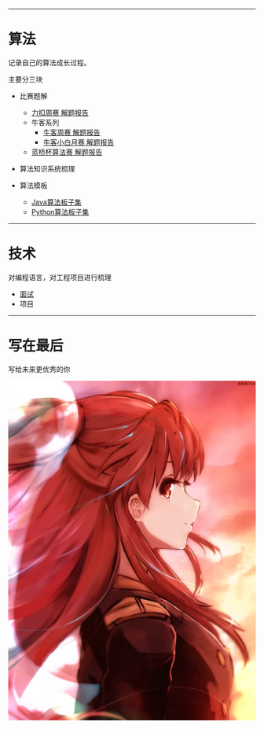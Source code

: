 


---
# 算法
记录自己的算法成长过程。

主要分三块

- 比赛题解
  - [力扣周赛 解题报告](./算法/比赛题解/力扣/力扣周赛/README.md)
  - 牛客系列
    - [牛客周赛 解题报告](./算法/比赛题解/牛客/牛客周赛/README.md)
    - [牛客小白月赛 解题报告](./算法/比赛题解/牛客/牛客小白月赛/README.md)
  - [蓝桥杯算法赛 解题报告](./算法/比赛题解/蓝桥杯/蓝桥杯算法赛/README.md)
- 算法知识系统梳理

- 算法模板
  - [Java算法板子集](./算法/算法模板/java/README.md)
  - [Python算法板子集](./算法/算法模板/python/README.md)

---
# 技术

对编程语言，对工程项目进行梳理

- [面试](./技术/面试/README.md)
- 项目
---
# 写在最后

写给未来更优秀的你

![](./images/keduoli.jpeg)


